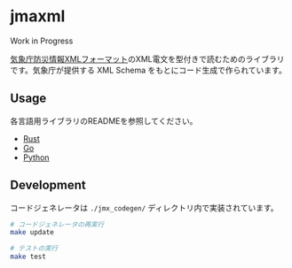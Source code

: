 # jmaxml

Work in Progress

[気象庁防災情報XMLフォーマット](https://xml.kishou.go.jp/)のXML電文を型付きで読むためのライブラリです。気象庁が提供する XML Schema をもとにコード生成で作られています。

## Usage

各言語用ライブラリのREADMEを参照してください。

- [Rust](./jmaxml-rs/)
- [Go](./jmaxml-go/)
- [Python](./jmaxml-py/)

## Development

コードジェネレータは `./jmx_codegen/` ディレクトリ内で実装されています。

```bash
# コードジェネレータの再実行
make update

# テストの実行
make test
```

